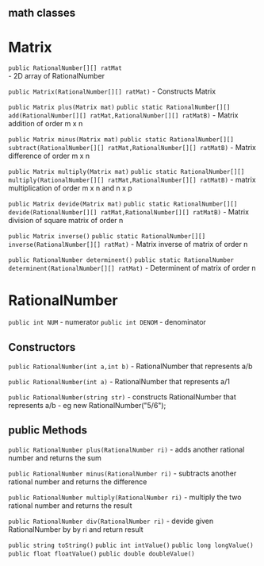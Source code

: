## math classes

# Matrix
```public RationalNumber[][] ratMat```  
		- 2D array of RationalNumber
   
```public Matrix(RationalNumber[][] ratMat)```
		- Constructs Matrix
   
```public Matrix plus(Matrix mat)```
```public static RationalNumber[][] add(RationalNumber[][] ratMat,RationalNumber[][] ratMatB)```
		- Matrix addition of order m x n

```public Matrix minus(Matrix mat)```
```public static RationalNumber[][] subtract(RationalNumber[][] ratMat,RationalNumber[][] ratMatB)```
		- Matrix difference of order m x n
   
```public Matrix multiply(Matrix mat)```
```public static RationalNumber[][] multiply(RationalNumber[][] ratMat,RationalNumber[][] ratMatB)```
		- matrix multiplication of order m x n and n x p

```public Matrix devide(Matrix mat)```
```public static RationalNumber[][] devide(RationalNumber[][] ratMat,RationalNumber[][] ratMatB)```
		- Matrix division of square matrix of order n

```public Matrix inverse()```
```public static RationalNumber[][] inverse(RationalNumber[][] ratMat)```
		- Matrix inverse of matrix of order n

```public RationalNumber determinent()```
```public static RationalNumber determinent(RationalNumber[][] ratMat)```
		- Determinent of matrix of order n
   

# RationalNumber

```public int NUM```
		- numerator
```public int DENOM```
		- denominator
		
## Constructors
```public RationalNumber(int a,int b)```
		- RationalNumber that represents a/b
		
```public RationalNumber(int a)```
		- RationalNumber that represents a/1
		
```public RationalNumber(string str)```
		- constructs RationalNumber that represents a/b
		- eg new RationalNumber("5/6");

## public Methods
```public RationalNumber plus(RationalNumber ri)```
		- adds another rational number and returns the sum
		
```public RationalNumber minus(RationalNumber ri)```
		- subtracts another rational number and returns the difference
		
```public RationalNumber multiply(RationalNumber ri)```
		- multiply the two rational number and returns the result
		
```public RationalNumber div(RationalNumber ri)```
		- devide given RationalNumber by by ri and return result
		
```public string toString()```
```public int intValue()```
```public long longValue()```
```public float floatValue()```
```public double doubleValue()```



